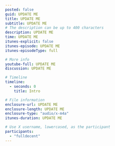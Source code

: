 ```yaml
---
posted: false
guid: UPDATE ME
title: UPDATE ME
subtitle: UPDATE ME
# The description can be up to 400 characters
description: UPDATE ME 
time: UPDATE ME
itunes-explicit: false
itunes-episode: UPDATE ME
itunes-episodeType: full

# More info
youtube-full: UPDATE ME
discussion: UPDATE ME

# Timeline
timeline:
  - seconds: 0
    title: Intro

# File information
enclosure-url: UPDATE ME
enclosure-length: UPDATE ME
enclosure-type: "audio/x-m4a"
itunes-duration: UPDATE ME

# Use X username, lowercased, as the participant
participants:
  - "fulldecent"
---
```


<!--end of quick notes-->
